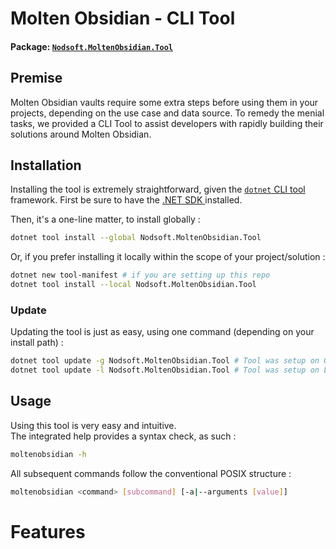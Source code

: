 # Molten Obsidian - CLI Tool
#### Package: [`Nodsoft.MoltenObsidian.Tool`](https://www.nuget.org/packages/Nodsoft.MoltenObsidian.Tool)

## Premise
Molten Obsidian vaults require some extra steps before using them in your projects, depending on the use case and data source. To remedy the menial tasks, we provided a CLI Tool to assist developers with rapidly building their solutions around Molten Obsidian.

## Installation
Installing the tool is extremely straightforward, given the [`dotnet` CLI tool](https://learn.microsoft.com/en-us/dotnet/core/tools/) framework. First be sure to have the [.NET SDK ](https://dotnet.microsoft.com/en-us/download/dotnet) installed.

Then, it's a one-line matter, to install globally :
```sh  
dotnet tool install --global Nodsoft.MoltenObsidian.Tool
```  

Or, if you prefer installing it locally within the scope of your project/solution :
```sh  
dotnet new tool-manifest # if you are setting up this repo
dotnet tool install --local Nodsoft.MoltenObsidian.Tool
```  

### Update
Updating the tool is just as easy, using one command (depending on your install path) :
```sh  
dotnet tool update -g Nodsoft.MoltenObsidian.Tool # Tool was setup on Global
dotnet tool update -l Nodsoft.MoltenObsidian.Tool # Tool was setup on Local
```


## Usage
Using this tool is very easy and intuitive.  
The integrated help provides a syntax check, as such :

```sh  
moltenobsidian -h
```  

All subsequent commands follow the conventional POSIX structure :
```sh  
moltenobsidian <command> [subcommand] [-a|--arguments [value]]  
```


# Features

